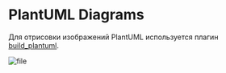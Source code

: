 # PlantUML Diagrams

Для отрисовки изображений PlantUML используется плагин [build_plantuml](https://pypi.org/project/mkdocs-build-plantuml-plugin/).

![file](diagrams/out/pay-api/pay-api-payment01-ru.svg)